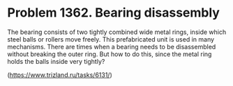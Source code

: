 # Problem 1362. Bearing disassembly 

The bearing consists of two tightly combined wide metal rings, inside which steel balls or rollers move freely. This prefabricated unit is used in many mechanisms. There are times when a bearing needs to be disassembled without breaking the outer ring. But how to do this, since the metal ring holds the balls inside very tightly?

(https://www.trizland.ru/tasks/6131/)